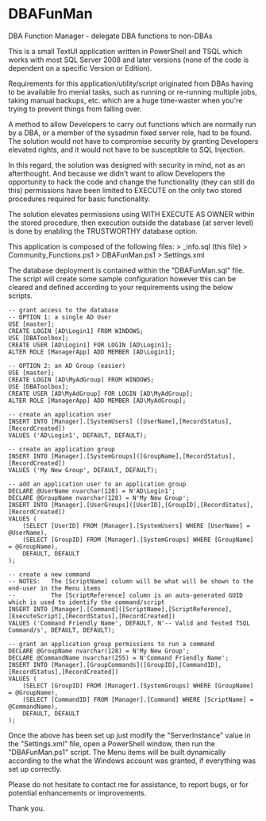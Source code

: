 # DBAFunMan
DBA Function Manager - delegate DBA functions to non-DBAs

This is a small TextUI application written in PowerShell and TSQL which works 
with most SQL Server 2008 and later versions (none of the code is dependent on 
a specific Version or Edition).

Requirements for this application/utility/script originated from DBAs having to
be available fro menial tasks, such as running or re-running multiple jobs, 
taking manual backups, etc. which are a huge time-waster when you're trying to 
prevent things from falling over.

A method to allow Developers to carry out functions which are normally run by a
DBA, or a member of the sysadmin fixed server role, had to be found. The 
solution would not have to compromise security by granting Developers elevated 
rights, and it would not have to be susceptible to SQL Injection.

In this regard, the solution was designed with security in mind, not as an 
afterthought. And because we didn't want to allow Developers the opportunity to
hack the code and change the functionality (they can still do this) permissions
have been limited to EXECUTE on the only two stored procedures required for 
basic functionality.

The solution elevates permissions using WITH EXECUTE AS OWNER within the stored 
procedure, then execution outside the database (at server level) is done by 
enabling the TRUSTWORTHY database option.

This application is composed of the following files:
    > _info.sql (this file)
    > Community_Functions.ps1
    > DBAFunMan.ps1
    > Settings.xml

The database deployment is contained within the "DBAFunMan.sql" file.  The 
script will create some sample configuration however this can be cleared and 
defined according to your requirements using the below scripts.

```
-- grant access to the database
-- OPTION 1: a single AD User
USE [master];
CREATE LOGIN [AD\Login1] FROM WINDOWS;
USE [DBAToolbox];
CREATE USER [AD\Login1] FOR LOGIN [AD\Login1];
ALTER ROLE [ManagerApp] ADD MEMBER [AD\Login1];

-- OPTION 2: an AD Group (easier)
USE [master];
CREATE LOGIN [AD\MyAdGroup] FROM WINDOWS;
USE [DBAToolbox];
CREATE USER [AD\MyAdGroup] FOR LOGIN [AD\MyAdGroup];
ALTER ROLE [ManagerApp] ADD MEMBER [AD\MyAdGroup];

-- create an application user
INSERT INTO [Manager].[SystemUsers] ([UserName],[RecordStatus],[RecordCreated])
VALUES ('AD\Login1', DEFAULT, DEFAULT);

-- create an application group
INSERT INTO [Manager].[SystemGroups]([GroupName],[RecordStatus],[RecordCreated])
VALUES ('My New Group', DEFAULT, DEFAULT);

-- add an application user to an application group
DECLARE @UserName nvarchar(128) = N'AD\Login1';
DECLARE @GroupName nvarchar(128) = N'My New Group';
INSERT INTO [Manager].[UserGroups]([UserID],[GroupID],[RecordStatus],[RecordCreated])
VALUES (
    (SELECT [UserID] FROM [Manager].[SystemUsers] WHERE [UserName] = @UserName), 
    (SELECT [GroupID] FROM [Manager].[SystemGroups] WHERE [GroupName] = @GroupName), 
    DEFAULT, DEFAULT
);

-- create a new command
-- NOTES:   The [ScriptName] column will be what will be shown to the end-user in the Menu items
--          The [ScriptReference] column is an auto-generated GUID which is used to identify the command/script
INSERT INTO [Manager].[Command]([ScriptName],[ScriptReference],[ExecuteScript],[RecordStatus],[RecordCreated])
VALUES ('Command Friendly Name', DEFAULT, N'-- Valid and Tested TSQL Command/s', DEFAULT, DEFAULT);

-- grant an application group permissions to run a command
DECLARE @GroupName nvarchar(128) = N'My New Group';
DECLARE @CommandName nvarchar(255) = N'Command Friendly Name';
INSERT INTO [Manager].[GroupCommands]([GroupID],[CommandID],[RecordStatus],[RecordCreated])
VALUES (
    (SELECT [GroupID] FROM [Manager].[SystemGroups] WHERE [GroupName] = @GroupName), 
    (SELECT [CommandID] FROM [Manager].[Command] WHERE [ScriptName] = @CommandName), 
    DEFAULT, DEFAULT
);
```

Once the above has been set up just modify the "ServerInstance" value in the 
"Settings.xml" file, open a PowerShell window, then run the "DBAFunMan.ps1" 
script.  The Menu items will be built dynamically according to the what the 
Windows account was granted, if everything was set up correctly.

Please do not hesitate to contact me for assistance, to report bugs, or for 
potential enhancements or improvements.

Thank you.
